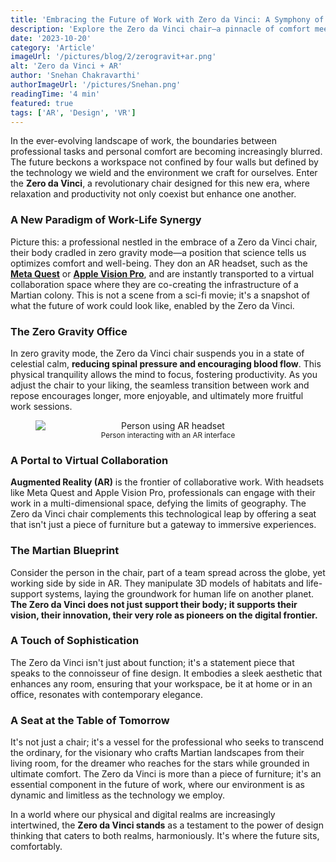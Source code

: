 ```yaml
---
title: 'Embracing the Future of Work with Zero da Vinci: A Symphony of Comfort and Innovation'
description: 'Explore the Zero da Vinci chair—a pinnacle of comfort meeting cutting-edge AR technology. This read unveils how it transforms work into an immersive, productive experience, embodying the future of ergonomic design.'
date: '2023-10-20'
category: 'Article'
imageUrl: '/pictures/blog/2/zerogravit+ar.png'
alt: 'Zero da Vinci + AR'
author: 'Snehan Chakravarthi'
authorImageUrl: '/pictures/Snehan.png'
readingTime: '4 min'
featured: true
tags: ['AR', 'Design', 'VR']
---
```


In the ever-evolving landscape of work, the boundaries between professional tasks and personal comfort are becoming increasingly blurred. The future beckons a workspace not confined by four walls but defined by the technology we wield and the environment we craft for ourselves. Enter the **Zero da Vinci**, a revolutionary chair designed for this new era, where relaxation and productivity not only coexist but enhance one another.

### A New Paradigm of Work-Life Synergy

Picture this: a professional nestled in the embrace of a Zero da Vinci chair, their body cradled in zero gravity mode—a position that science tells us optimizes comfort and well-being. They don an AR headset, such as the <a href="https://www.meta.com/se/en/quest/quest-3/" target="_blank"> **Meta Quest**</a> or <a href="https://www.apple.com/apple-vision-pro/" target="_blank"> **Apple Vision Pro**</a>, and are instantly transported to a virtual collaboration space where they are co-creating the infrastructure of a Martian colony. This is not a scene from a sci-fi movie; it's a snapshot of what the future of work could look like, enabled by the Zero da Vinci.

### The Zero Gravity Office

In zero gravity mode, the Zero da Vinci chair suspends you in a state of celestial calm, **reducing spinal pressure and encouraging blood flow**. This physical tranquility allows the mind to focus, fostering productivity. As you adjust the chair to your liking, the seamless transition between work and repose encourages longer, more enjoyable, and ultimately more fruitful work sessions.

<figure style="text-align: center;">
  <img src="/pictures/blog/2/Applevision.png" alt="Person using AR headset" style="display: block; margin: 0 auto; max-width: 100%; height: auto;"/>
  <figcaption style="text-align: center; font-size: smaller;">
    Person interacting with an AR interface
  </figcaption>
</figure>

### A Portal to Virtual Collaboration

**Augmented Reality (AR)** is the frontier of collaborative work. With headsets like Meta Quest and Apple Vision Pro, professionals can engage with their work in a multi-dimensional space, defying the limits of geography. The Zero da Vinci chair complements this technological leap by offering a seat that isn't just a piece of furniture but a gateway to immersive experiences.

### The Martian Blueprint

Consider the person in the chair, part of a team spread across the globe, yet working side by side in AR. They manipulate 3D models of habitats and life-support systems, laying the groundwork for human life on another planet. **The Zero da Vinci does not just support their body; it supports their vision, their innovation, their very role as pioneers on the digital frontier.**

### A Touch of Sophistication

The Zero da Vinci isn't just about function; it's a statement piece that speaks to the connoisseur of fine design. It embodies a sleek aesthetic that enhances any room, ensuring that your workspace, be it at home or in an office, resonates with contemporary elegance.

### A Seat at the Table of Tomorrow

It's not just a chair; it's a vessel for the professional who seeks to transcend the ordinary, for the visionary who crafts Martian landscapes from their living room, for the dreamer who reaches for the stars while grounded in ultimate comfort. The Zero da Vinci is more than a piece of furniture; it's an essential component in the future of work, where our environment is as dynamic and limitless as the technology we employ.

In a world where our physical and digital realms are increasingly intertwined, the **Zero da Vinci stands** as a testament to the power of design thinking that caters to both realms, harmoniously. It's where the future sits, comfortably.
